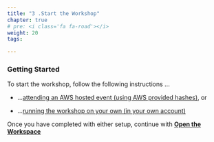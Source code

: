 ```yaml
---
title: "3 .Start the Workshop"
chapter: true
# pre: <i class='fa fa-road'></i>
weight: 20
tags:

---
```


### Getting Started


To start the workshop, follow the following instructions ...


* ...[attending an AWS hosted event (using AWS provided hashes)](020_prerequisites/aws_event.html), or

* ...[running the workshop on your own (in your own account)](020_prerequisites/self_paced.html)

Once you have completed with either setup, continue with [**Open the Workspace**](020_prerequisites/workspace.html)
